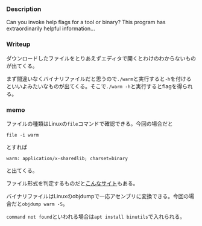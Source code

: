 ### Description
Can you invoke help flags for a tool or binary? This program has extraordinarily helpful information...

### Writeup
ダウンロードしたファイルをとりあえずエディタで開くとわけのわからないものが出てくる。

まず間違いなくバイナリファイルだと思うので`./warm`と実行すると`-h`を付けるといいよみたいなものが出てくる。そこで`./warm -h`と実行するとflagを得られる。


### memo
ファイルの種類はLinuxの`file`コマンドで確認できる。今回の場合だと

`file -i warm`

とすれば

`warm: application/x-sharedlib; charset=binary`

と出てくる。

ファイル形式を判定するものだと[こんなサイト](http://ixtlilton.net/cgi/FileMimeChk.cgi)もある。

バイナリファイルはLinuxのobjdumpで一応アセンブリに変換できる。今回の場合だと`objdump warm -S`。

`command not found`といわれる場合は`apt install binutils`で入れられる。
